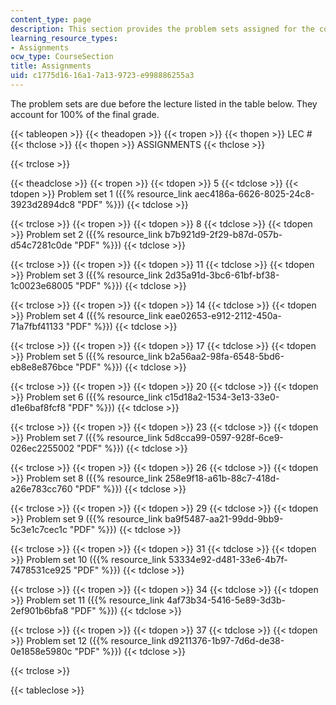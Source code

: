 ```yaml
---
content_type: page
description: This section provides the problem sets assigned for the course.
learning_resource_types:
- Assignments
ocw_type: CourseSection
title: Assignments
uid: c1775d16-16a1-7a13-9723-e998886255a3
---
```


The problem sets are due before the lecture listed in the table below. They account for 100% of the final grade.

{{< tableopen >}}
{{< theadopen >}}
{{< tropen >}}
{{< thopen >}}
LEC #
{{< thclose >}}
{{< thopen >}}
ASSIGNMENTS
{{< thclose >}}

{{< trclose >}}

{{< theadclose >}}
{{< tropen >}}
{{< tdopen >}}
5
{{< tdclose >}}
{{< tdopen >}}
Problem set 1 ({{% resource_link aec4186a-6626-8025-24c8-3923d2894dc8 "PDF" %}})
{{< tdclose >}}

{{< trclose >}}
{{< tropen >}}
{{< tdopen >}}
8
{{< tdclose >}}
{{< tdopen >}}
Problem set 2 ({{% resource_link b7b921d9-2f29-b87d-057b-d54c7281c0de "PDF" %}})
{{< tdclose >}}

{{< trclose >}}
{{< tropen >}}
{{< tdopen >}}
11
{{< tdclose >}}
{{< tdopen >}}
Problem set 3 ({{% resource_link 2d35a91d-3bc6-61bf-bf38-1c0023e68005 "PDF" %}})
{{< tdclose >}}

{{< trclose >}}
{{< tropen >}}
{{< tdopen >}}
14
{{< tdclose >}}
{{< tdopen >}}
Problem set 4 ({{% resource_link eae02653-e912-2112-450a-71a7fbf41133 "PDF" %}})
{{< tdclose >}}

{{< trclose >}}
{{< tropen >}}
{{< tdopen >}}
17
{{< tdclose >}}
{{< tdopen >}}
Problem set 5 ({{% resource_link b2a56aa2-98fa-6548-5bd6-eb8e8e876bce "PDF" %}})
{{< tdclose >}}

{{< trclose >}}
{{< tropen >}}
{{< tdopen >}}
20
{{< tdclose >}}
{{< tdopen >}}
Problem set 6 ({{% resource_link c15d18a2-1534-3e13-33e0-d1e6baf8fcf8 "PDF" %}})
{{< tdclose >}}

{{< trclose >}}
{{< tropen >}}
{{< tdopen >}}
23
{{< tdclose >}}
{{< tdopen >}}
Problem set 7 ({{% resource_link 5d8cca99-0597-928f-6ce9-026ec2255002 "PDF" %}})
{{< tdclose >}}

{{< trclose >}}
{{< tropen >}}
{{< tdopen >}}
26
{{< tdclose >}}
{{< tdopen >}}
Problem set 8 ({{% resource_link 258e9f18-a61b-88c7-418d-a26e783cc760 "PDF" %}})
{{< tdclose >}}

{{< trclose >}}
{{< tropen >}}
{{< tdopen >}}
29
{{< tdclose >}}
{{< tdopen >}}
Problem set 9 ({{% resource_link ba9f5487-aa21-99dd-9bb9-5c3e1c7cec1c "PDF" %}})
{{< tdclose >}}

{{< trclose >}}
{{< tropen >}}
{{< tdopen >}}
31
{{< tdclose >}}
{{< tdopen >}}
Problem set 10 ({{% resource_link 53334e92-d481-33e6-4b7f-7478531ce925 "PDF" %}})
{{< tdclose >}}

{{< trclose >}}
{{< tropen >}}
{{< tdopen >}}
34
{{< tdclose >}}
{{< tdopen >}}
Problem set 11 ({{% resource_link 4af73b34-5416-5e89-3d3b-2ef901b6bfa8 "PDF" %}})
{{< tdclose >}}

{{< trclose >}}
{{< tropen >}}
{{< tdopen >}}
37
{{< tdclose >}}
{{< tdopen >}}
Problem set 12 ({{% resource_link d9211376-1b97-7d6d-de38-0e1858e5980c "PDF" %}})
{{< tdclose >}}

{{< trclose >}}

{{< tableclose >}}